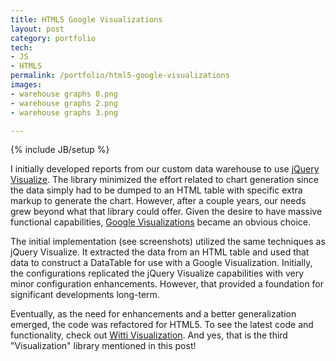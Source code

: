 ```yaml
---
title: HTML5 Google Visualizations
layout: post
category: portfolio
tech:
- JS
- HTML5
permalink: /portfolio/html5-google-visualizations
images:
- warehouse graphs 0.png
- warehouse graphs 2.png
- warehouse graphs 3.png

---
```

{% include JB/setup %}
<div id="node-171" class="node node-portfolio node-promoted">
  <div class="content clearfix">
    <div class="field field-name-body field-type-text-with-summary field-label-hidden"><div class="field-items"><div class="field-item even"><p>I initially developed reports from our custom data warehouse to use <a href="http://filamentgroup.com/lab/update_to_jquery_visualize_accessible_charts_with_html5_from_designing_with/">jQuery Visualize</a>. The library minimized the effort related to chart generation since the data simply had to be dumped to an HTML table with specific extra markup to generate the chart. However, after a couple years, our needs grew beyond what that library could offer. Given the desire to have massive functional capabilities, <a href="https://developers.google.com/chart/interactive/docs/reference">Google Visualizations</a> became an obvious choice.</p>
<!--break-->
<p>The initial implementation (see screenshots) utilized the same techniques as jQuery Visualize. It extracted the data from an HTML table and used that data to construct a DataTable for use with a Google Visualization. Initially, the configurations replicated the jQuery Visualize capabilities with very minor configuration enhancements. However, that provided a foundation for significant developments long-term.</p>
<p>Eventually, as the need for enhancements and a better generalization emerged, the code was refactored for HTML5. To see the latest code and functionality, check out <a href="/project/witti-visualization">Witti Visualization</a>. And yes, that is the third "Visualization" library mentioned in this post!</p>
</div></div></div>  </div>
</div>
